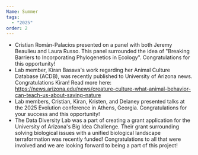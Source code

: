 ```yaml
---
Name: Summer
tags:
  - "2025"
order: 2
---
```

* Cristian Román-Palacios presented on a panel with both Jeremy Beaulieu and Laura Russo. This panel surrounded the idea of "Breaking Barriers to Incorporating Phylogenetics in Ecology". Congratulations for this opportunity! 
* Lab member, Kiran Basava's work regarding her Animal Culture Database (ACDB), was recently published to University of Arizona news. Congratulations Kiran! Read more here: <https://news.arizona.edu/news/creature-culture-what-animal-behavior-can-teach-us-about-saving-nature>
* Lab members, Cristian, Kiran, Kristen, and Delaney presented talks at the 2025 Evolution conference in Athens, Georgia. Congratulations for your success and this opportunity! 
* The Data Diversity Lab was a part of creating a grant application for the University of Arizona's Big Idea Challenge. Their grant surrounding solving biological issues with a unified biological landscape terraformation was recently funded! Congratulations to all that were involved and we are looking forward to being a part of this project!
